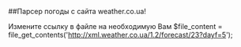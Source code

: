 ##Парсер погоды с сайта weather.co.ua!

Измените ссылку в файле на необходимую Вам
$file_content = file_get_contents('http://xml.weather.co.ua/1.2/forecast/23?dayf=5');
